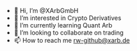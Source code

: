 - 👋 Hi, I’m @XArbGmbH
- 👀 I’m interested in Crypto Derivatives
- 🌱 I’m currently learning Quant Arb
- 💞️ I’m looking to collaborate on trading
- 📫 How to reach me rw-github@xarb.de

<!---
XArbGmbH/XArbGmbH is a ✨ special ✨ repository because its `README.md` (this file) appears on your GitHub profile.
You can click the Preview link to take a look at your changes.
--->

